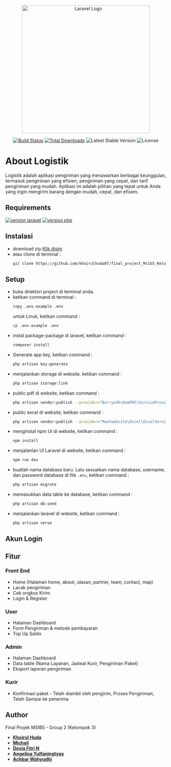 <p align="center"><a href="https://laravel.com" target="_blank"><img src="https://raw.githubusercontent.com/laravel/art/master/logo-lockup/5%20SVG/2%20CMYK/1%20Full%20Color/laravel-logolockup-cmyk-red.svg" width="400" alt="Laravel Logo"></a></p>

<p align="center">
<a href="https://laravel.com/docs/10.x/testing"><img src="https://github.com/laravel/framework/workflows/tests/badge.svg" alt="Build Status"></a>
<a href="https://github.com/khoirulhuda07/final_project_Msib5_Kelompok3/archive/refs/heads/master.zip"><img src="https://img.shields.io/badge/download-5-green" alt="Total Downloads"></a>
<img src="https://img.shields.io/badge/packagist-v1.0.1-blue" alt="Latest Stable Version">
<img src="https://img.shields.io/badge/license-MIT-green" alt="License">
</p>

# About Logistik
Logistik adalah aplikasi pengiriman yang menawarkan berbagai keunggulan, termasuk pengiriman yang efisien, pengiriman yang cepat, dan tarif pengiriman yang mudah. Aplikasi ini adalah pilihan yang tepat untuk Anda yang ingin mengirim barang dengan mudah, cepat, dan efisien.

## Requirements
<a href="https://laravel.com/docs/10.x/releases"><img src="https://img.shields.io/badge/laravel-v10-blue" alt="version laravel"></a>
<a href="https://www.php.net/releases/8.2/en.php"><img src="https://img.shields.io/badge/PHP-v8.2.4-blue" alt="version php"></a>

## Instalasi
- download zip <a href="https://github.com/khoirulhuda07/final_project_Msib5_Kelompok3/archive/refs/heads/master.zip">Klik disini</a> 
- atau clone di terminal :
    ```bash
    git clone https://github.com/khoirulhuda07/final_project_Msib5_Kelompok3.git
    ```

## Setup
- buka direktori project di terminal anda.
- ketikan command di terminal :
  ```bash
  copy .env.example .env
  ```
  untuk Linuk, ketikan command :
  ```bash
  cp .env.example .env
  ```
- instal package-package di laravel, ketikan command :
  ```bash
  composer install
  ```
- Generate app key, ketikan command :
  ```bash
  php artisan key:generate
  ```
- menjalankan storage di website, ketikan command :
  ```bash
  php artisan storage:link
  ```
- public pdf di website, ketikan command :
  ```bash
  php artisan vendor:publish --provider="Barryvdh\DomPDF\ServiceProvider"
  ```
- public excel di website, ketikan command :
  ```bash
  php artisan vendor:publish --provider="Maatwebsite\Excel\ExcelServiceProvider" --tag=config
  ```
- menginstal npm UI di website, ketikan command :
  ```bash
  npm install
  ```
- menjalanlan UI Laravel di website, ketikan command :
  ```bash
  npm run dev
  ```
- buatlah nama database baru. Lalu sesuaikan nama database, username, dan password database di file `.env`, ketikan command :
  ```bash
  php artisan migrate
  ```
- memasukkan data table ke database, ketikan command :
  ```bash
  php artisan db:seed
  ```
- menjalankan laravel di website, ketikan command :
  ```bash
  php artisan serve
  ```

## Akun Login


## Fitur
### Front End
- Home (Halaman home, about, ulasan, partner, team, contact, map) 
- Lacak pengiriman
- Cek ongkos Kirim
- Login & Register

### User
- Halaman Dashboard
- Form Pengiriman & metode pembayaran
- Top Up Saldo 

### Admin
- Halaman Dashboard
- Data table (Nama Layanan, Jadwal Kurir, Pengiriman Paket)
- Eksport laporan pengiriman

### Kurir
- Konfirmasi paket - Telah diambil oleh pengirim, Proses Pengiriman, Telah Sampai ke penerima

## Author
Final Projek MSIB5 - Group 2 (Kelompok 3)

- **[Khoirul Huda](https://github.com/khoirulhuda07)**
- **[Michail](https://github.com/michailtjhang)**
- **[Devia Fitri N](https://github.com/deviafnopiani)**
- **[Angelina Yulfaningtyas](https://github.com/angelin00)**
- **[Achbar Wahyudhi](https://github.com/achbar2001)**
